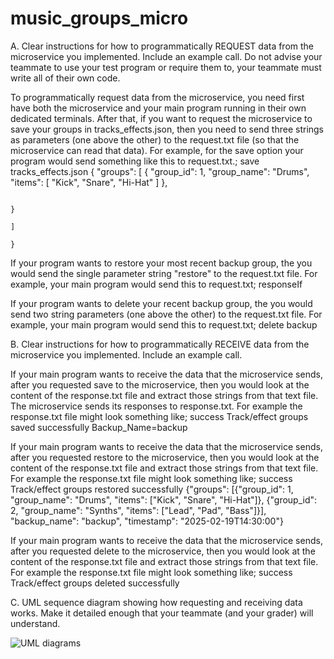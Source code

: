 # music_groups_micro


A. Clear instructions for how to programmatically REQUEST data from the microservice you implemented. Include an example call. Do not advise your teammate to use your test program or require them to, your teammate must write all of their own code.

To programmatically request data from the microservice, you need first have both the microservice and your main program running in their own dedicated terminals. After that, if you want to request the microservice to save your groups in tracks_effects.json, then you need to send three strings as parameters (one above the other) to the request.txt file (so that the microservice can read that data). For example, for the save option your program would send something like this to request.txt.; save
                                                                             tracks_effects.json
                                                                             {
                                                                              "groups": [
                                                                                  {
                                                                                      "group_id": 1,
                                                                                      "group_name": "Drums",
                                                                                      "items": [
                                                                                          "Kick",
                                                                                          "Snare",
                                                                                          "Hi-Hat"
                                                                                      ]
                                                                                  },
                                                                                 
                                                                                  }
                                                                              ]
                                                                          }
If your program wants to restore your most recent backup group, the you would send the single parameter string "restore" to the request.txt file. For example, your main program would send this to request.txt; responseIf 

If your program wants to delete your  recent backup group, the you would send two string parameters (one above the other) to the request.txt file. For example, your main program would send this to request.txt; delete
                                                                                 backup



B. Clear instructions for how to programmatically RECEIVE data from the microservice you implemented. Include an example call.

If your main program wants to receive the data that the microservice sends, after you requested save to the microservice, then you would look at the content of the response.txt file and extract those strings from that text file. The microservice sends its responses to response.txt. For example the response.txt file might look something like;      success
                                                                                Track/effect groups saved successfully
                                                                                Backup_Name=backup


If your main program wants to receive the data that the microservice sends, after you requested restore to the microservice, then you would look at the content of the response.txt file and extract those strings from that text file. For example the response.txt file might look something like;      success
                          Track/effect groups restored successfully
                          {"groups": [{"group_id": 1, "group_name": "Drums", "items": ["Kick", "Snare", "Hi-Hat"]}, {"group_id": 2, "group_name": "Synths", "items": ["Lead", "Pad", "Bass"]}], "backup_name": "backup", "timestamp": "2025-02-19T14:30:00"}




If your main program wants to receive the data that the microservice sends, after you requested delete to the microservice, then you would look at the content of the response.txt file and extract those strings from that text file. For example the response.txt file might look something like;      success
                          Track/effect groups deleted successfully


                      

C. UML sequence diagram showing how requesting and receiving data works. Make it detailed enough that your teammate (and your grader) will understand.


![UML diagrams](https://github.com/user-attachments/assets/377d8640-0354-4ea0-a38a-7cccde02c449)

